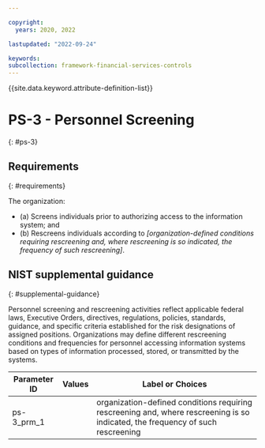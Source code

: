 ```yaml
---

copyright:
  years: 2020, 2022

lastupdated: "2022-09-24"

keywords: 
subcollection: framework-financial-services-controls
---
```


{{site.data.keyword.attribute-definition-list}}

         
# PS-3 - Personnel Screening
{: #ps-3}

## Requirements
{: #requirements}

The organization:

- (a) Screens individuals prior to authorizing access to the information system; and
- (b) Rescreens individuals according to _[organization-defined conditions requiring rescreening and, where rescreening is so indicated, the frequency of such rescreening]_.

## NIST supplemental guidance
{: #supplemental-guidance}

Personnel screening and rescreening activities reflect applicable federal laws, Executive Orders, directives, regulations, policies, standards, guidance, and specific criteria established for the risk designations of assigned positions. Organizations may define different rescreening conditions and frequencies for personnel accessing information systems based on types of information processed, stored, or transmitted by the systems.

| Parameter ID | Values | Label or Choices |
|---|---|---|
| ps-3_prm_1 |  | organization-defined conditions requiring rescreening and, where rescreening is so indicated, the frequency of such rescreening |

